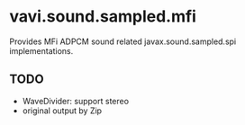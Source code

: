 # vavi.sound.sampled.mfi

Provides MFi ADPCM sound related javax.sound.sampled.spi implementations.

## TODO

 * WaveDivider: support stereo
 * original output by Zip
